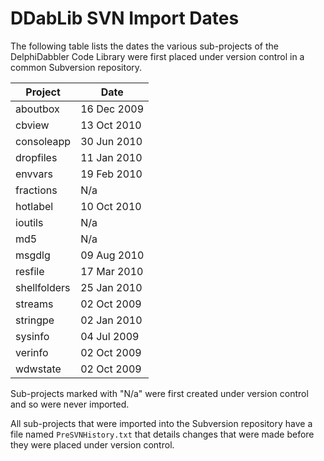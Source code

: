 # DDabLib SVN Import Dates

The following table lists the dates the various sub-projects of the DelphiDabbler Code Library were first placed under version control in a common Subversion repository.

|   Project    |    Date     |
|--------------|-------------|
| aboutbox     | 16 Dec 2009 |
| cbview       | 13 Oct 2010 |
| consoleapp   | 30 Jun 2010 |
| dropfiles    | 11 Jan 2010 |
| envvars      | 19 Feb 2010 |
| fractions    |     N/a     |
| hotlabel     | 10 Oct 2010 |
| ioutils      |     N/a     |
| md5          |     N/a     |
| msgdlg       | 09 Aug 2010 |
| resfile      | 17 Mar 2010 |
| shellfolders | 25 Jan 2010 |
| streams      | 02 Oct 2009 |
| stringpe     | 02 Jan 2010 |
| sysinfo      | 04 Jul 2009 |
| verinfo      | 02 Oct 2009 |
| wdwstate     | 02 Oct 2009 |


Sub-projects marked with "N/a" were first created under version control and so were never imported.

All sub-projects that were imported into the Subversion repository have a file named `PreSVNHistory.txt` that details changes that were made before they were placed under version control.

